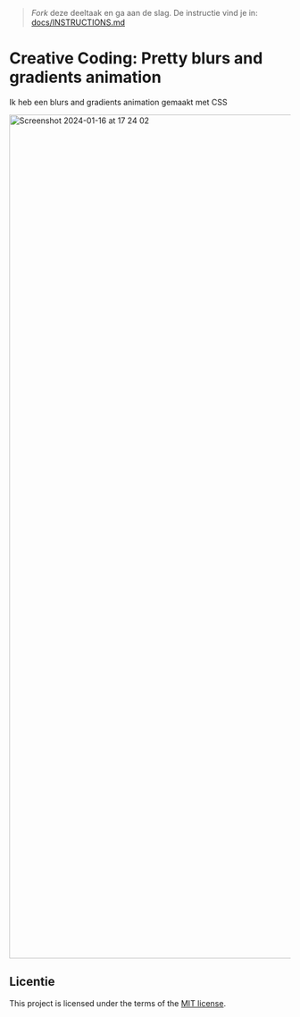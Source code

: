 > _Fork_ deze deeltaak en ga aan de slag. 
De instructie vind je in: [docs/INSTRUCTIONS.md](docs/INSTRUCTIONS.md)
>

# Creative Coding: Pretty blurs and gradients animation

Ik heb een blurs and gradients animation gemaakt met CSS

<img width="1512" alt="Screenshot 2024-01-16 at 17 24 02" src="https://github.com/moonlightlizaa/back-to-static-creative-coding/assets/106411511/88cdf2cb-81ca-49b6-9e3b-ea7baf2fb0dc">

## Licentie

This project is licensed under the terms of the [MIT license](./LICENSE).
